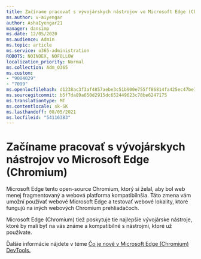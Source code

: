 ```yaml
---
title: Začíname pracovať s vývojárskych nástrojov vo Microsoft Edge (Chromium)
ms.author: v-aiyengar
author: AshaIyengar21
manager: dansimp
ms.date: 12/05/2020
ms.audience: Admin
ms.topic: article
ms.service: o365-administration
ROBOTS: NOINDEX, NOFOLLOW
localization_priority: Normal
ms.collection: Adm_O365
ms.custom:
- "9004029"
- "7099"
ms.openlocfilehash: d1238ac3f3af4857aebe3c51b900e755ff86814fa425ec47be1e83cd5f9faa20
ms.sourcegitcommit: b5f7da89a650d2915dc652449623c78be6247175
ms.translationtype: MT
ms.contentlocale: sk-SK
ms.lasthandoff: 08/05/2021
ms.locfileid: "54116383"
---
```

# <a name="get-started-with-the-developer-tools-in-microsoft-edge-chromium"></a>Začíname pracovať s vývojárskych nástrojov vo Microsoft Edge (Chromium)

Microsoft Edge tento open-source Chromium, ktorý si želal, aby bol web menej fragmentovaný a webová platforma kompatibilnšia. Táto zmena vám umožní používať webové Microsoft Edge a testovať webové lokality, ktoré fungujú na iných webových Chromium prehliadačoch.

Microsoft Edge (Chromium) tiež poskytuje tie [](https://go.microsoft.com/fwlink/?linkid=2134941) najlepšie vývojárske nástroje, ktoré by mali byť na vás známe a kompatibilné s nástrojmi, ktoré už používate.

Ďalšie informácie nájdete v téme [Čo je nové v Microsoft Edge (Chromium) DevTools.](https://go.microsoft.com/fwlink/?linkid=2135020)